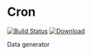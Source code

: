 
# Cron 

[![Build Status](https://travis-ci.org/lorislab/corn.svg?branch=master)](https://travis-ci.org/lorislab/corn)
[![Download](https://api.bintray.com/packages/lorislab/maven/corn/images/download.svg) ](http://dl.bintray.com/lorislab/maven/org/lorislab/corn/corn-assembly/)


Data generator
